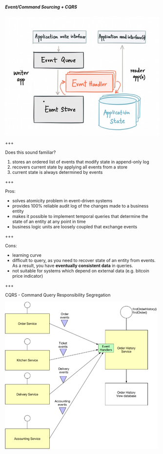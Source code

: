 ##### Event/Command Sourcing + CQRS

<img src="./event_sourcing.jpeg" />

+++

Does this sound familiar?

1. stores an ordered list of events that modify state in append-only log
2. recovers current state by applying all events from a store
3. current state is always determined by events

+++

Pros:
- solves atomicity problem in event-driven systems
- provides 100% reliable audit log of the changes made to a business entity
- makes it possible to implement temporal queries that determine the state of an entity at any point in time
- business logic units are loosely coupled that exchange events

+++

Cons:
- learning curve
- difficult to query, as you need to recover state of an entity from events. As a result, you have **eventually consistent data** in queries.
- not suitable for systems which depend on external data (e.g. bitcoin price indicator)

+++

CQRS - Command Query Responsibility Segregation

<img src="./cqrs.png" width=500px />
